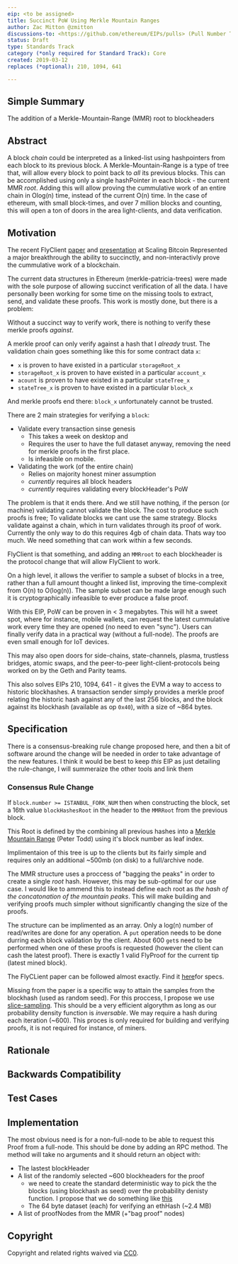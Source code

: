 ```yaml
---
eip: <to be assigned>
title: Succinct PoW Using Merkle Mountain Ranges
author: Zac Mitton @zmitton
discussions-to: <https://github.com/ethereum/EIPs/pulls> (Pull Number TBD)
status: Draft
type: Standards Track
category (*only required for Standard Track): Core
created: 2019-03-12
replaces (*optional): 210, 1094, 641

---
```


## Simple Summary

The addition of a Merkle-Mountain-Range (MMR) root to blockheaders

## Abstract
<!--A short (~200 word) description of the technical issue being addressed.-->

A block _chain_ could be interpreted as a linked-list using hashpointers from each block to its previous block. A Merkle-Mountain-Range is a type of tree that, will allow every block to point back to _all_ its previous blocks. This can be accomplished using only a single hashPointer in each block - the current MMR _root_. Adding this will allow proving the cummulative work of an entire chain in Olog(n) time, instead of the current O(n) time. In the case of ethereum, with small block-times, and over 7 million blocks and counting, this will open a ton of doors in the area light-clients, and data verification.



## Motivation
<!--The motivation is critical for EIPs that want to change the Ethereum protocol. It should clearly explain why the existing protocol specification is inadequate to address the problem that the EIP solves. EIP submissions without sufficient motivation may be rejected outright.-->
The recent FlyClient [paper](https://eprint.iacr.org/2019/226.pdf) and [presentation](https://www.youtube.com/watch?v=BPNs9EVxWrA) at Scaling Bitcoin Represented a major breakthrough the ability to succinctly, and non-interactivly prove the cummulative work of a blockchain. 

The current data structures in Ethereum (merkle-patricia-trees) were made with the sole purpose of allowing succinct verification of all the data. I have personally been working for some time on the missing tools to extract, send, and validate these proofs. This work is mostly done, but there is a problem: 

Without a succinct way to verify work, there is nothing to verify these merkle proofs _against_.

A merkle proof can only verify against a hash that I _already_ trust. The validation chain goes something like this for some contract data `x`:

- `x` is proven to have existed in a particular `storageRoot_x`
- `storageRoot_x` is proven to have existed in a particular `account_x`
- `acount` is proven to have existed in a particular `stateTree_x`
- `stateTree_x` is proven to have existed in a particular `block_x`

And merkle proofs end there: `block_x` unfortunately cannot be trusted.

There are 2 main strategies for verifying a `block`:
- Validate every transaction sinse genesis 
  - This  takes a week on desktop and 
  - Requires the user to have the full dataset anyway, removing the need for merkle proofs in the first place.
  - Is infeasible on mobile.
- Validating the work (of the entire chain)
  - Relies on majority honest miner assumption
  - _currently_ requires all block headers
  - _currently_ requires validating every blockHeader's PoW

<!-- at all unless you check its proof of work. Doing that would yeild a cost parameter:

- `block_x` is proven to have cost about `5 Ether` to produce.

nowing that something cost 5 Ether is not sufficient for most applications. By checking a suffix (blocks after this point in the chain) we can prove that the data cost at least `5n Ether` to produce, where n is the number of blocks checked.

With the simple assumption that the honest chain has 2/3 of the total mining power

The next thing we can do is to request the header before that and validate its PoW as well -->



The problem is that it ends there. And we still have nothing, if the person (or machine) validating cannot validate the block. The cost to produce such proofs is free; To validate blocks we cant use the same strategy. Blocks validate against a chain, which in turn validates through its proof of work. Currently the only way to do this requires 4gb of chain data. Thats way too much. We need something that can work within a few seconds. 

FlyClient is that something, and adding an `MMRroot` to each blockheader is the protocol change that will allow FlyClient to work.

On a high level, it allows the verifier to sample a subset of blocks in a tree, rather than a full amount thought a linked list, improving the time-complexit from O(n) to O(log(n)). The sample subset can be made large enough such it is cryptographically infeasible to ever produce a false proof.

With this EIP, PoW can be proven in < 3 megabytes. This will hit a sweet spot, where for instance, mobile wallets, can request the latest cummulative work every time they are opened (no need to even "sync"). Users can finally verify data in a practical way (without a full-node). The proofs are even small enough for IoT devices.

This may also open doors for side-chains, state-channels, plasma, trustless bridges, atomic swaps, and the peer-to-peer light-client-protocols being worked on by the Geth and Parity teams.

This also solves EIPs 210, 1094, 641 - it gives the EVM a way to access to historic blockhashes. A transaction sender simply provides a merkle proof relating the historic hash against any of the last 256 blocks, and the block against its blockhash (available as op `0x40`), with a size of ~864 bytes.


## Specification
<!--The technical specification should describe the syntax and semantics of any new feature. The specification should be detailed enough to allow competing, interoperable implementations for any of the current Ethereum platforms (go-ethereum, parity, cpp-ethereum, ethereumj, ethereumjs, and [others](https://github.com/ethereum/wiki/wiki/Clients)).-->

There is a consensus-breaking rule change proposed here, and then a bit of software around the change will be needed in order to take advantage of the new features. I think it would be best to keep _this_ EIP as just detailing the rule-change, I will summeraize the other tools and link them

### Consensus Rule Change

If `block.number >= ISTANBUL_FORK_NUM` then when constructing the block, set a 16th value `blockHashesRoot` in the header to the `MMRRoot` from the previous block.

This Root is defined by the combining all previous hashes into a [Merkle Mountain Range](https://github.com/juinc/tilap/issues/244) (Peter Todd) using it's block number as leaf index.

Implimentaion of this tree is up to the clients but its fairly simple and requires only an additional ~500mb (on disk) to a full/archive node.

The MMR structure uses a proccess of "bagging the peaks" in order to create a single _root_ hash. However, this may be sub-optimal for our use case. I would like to ammend this to instead define each root as _the hash of the concatonation of the mountain peaks_. This will make building and verifying proofs much simpler without significantly changing the size of the proofs.

The structure can be implimented as an array. Only a log(n) number of read/writes are done for any operation. A `put` operation needs to be done durring each block validation by the client. About 600 `get`s need to be performed when one of these proofs is requested (however the client can cash the latest proof). There is exactly 1 valid FlyProof for the current tip (latest mined block).

The FlyCLient paper can be followed almost exactly. Find it [here](https://github.com/etclabscore/ECIPs/pull/11)for specs.
 

Missing from the paper is a specific way to attain the samples from the blockhash (used as random seed). For this proccess, I propose we use [slice-sampling](https://en.wikipedia.org/wiki/Slice_sampling). This should be a very efficient algorythm as long as our probability density function is _inversable_. We may require a hash during each iteration (~600). This proces is only required for building and verifying proofs, it is not required for instance, of miners.


<!--T
A PoC JS implimentaion with the full, real dataset (7 million tree values) shows the following statistics:
- Calculating a `blockHashesRoot`: <X> seconds
- Creating a succinct Proof `blockHashesRoot`: <Y> seconds
- Size of a Proof <Z> mb
-->




## Rationale
<!--The rationale fleshes out the specification by describing what motivated the design and why particular design decisions were made. It should describe alternate designs that were considered and related work, e.g. how the feature is supported in other languages. The rationale may also provide evidence of consensus within the community, and should discuss important objections or concerns raised during discussion.-->


## Backwards Compatibility
<!--All EIPs that introduce backwards incompatibilities must include a section describing these incompatibilities and their severity. The EIP must explain how the author proposes to deal with these incompatibilities. EIP submissions without a sufficient backwards compatibility treatise may be rejected outright.-->


## Test Cases
<!--Test cases for an implementation are mandatory for EIPs that are affecting consensus changes. Other EIPs can choose to include links to test cases if applicable.-->

## Implementation
<!--The implementations must be completed before any EIP is given status "Final", but it need not be completed before the EIP is accepted. While there is merit to the approach of reaching consensus on the specification and rationale before writing code, the principle of "rough consensus and running code" is still useful when it comes to resolving many discussions of API details.-->

The most obvious need is for a non-full-node to be able to request this Proof from a full-node. This should be done by adding an RPC method. The method will take no arguments and it should return an object with: 

- The lastest blockHeader
- A list of the randomly selected ~600 blockheaders for the proof
  - we need to create the standard deterministic way to pick the the blocks (using blockhash as seed) over the probability denisty function. I propose that we do something like [this](https://en.wikipedia.org/wiki/Slice_sampling)
  - The 64 byte dataset (each) for verifying an ethHash (~2.4 MB)
- A list of proofNodes from the MMR (+"bag proof" nodes)


## Copyright
Copyright and related rights waived via [CC0](https://creativecommons.org/publicdomain/zero/1.0/).


<!--
#### MY notes
see if there is a requirment for the cummulative work to be included in each blockheader. Hopefully we only tneed the mmr root. In either case we still will probably need to return the cummulative work (or probably the cummulative work _of each blockheader_) with the rpc request.


-->
